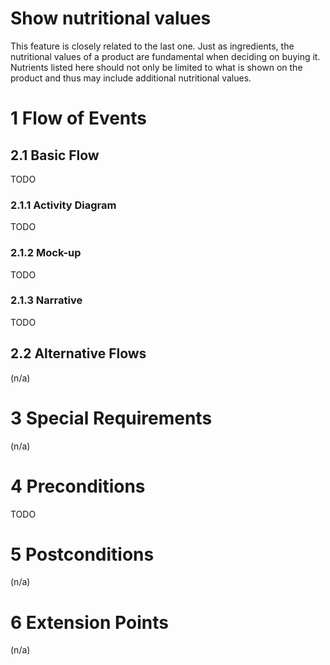 # Show nutritional values
This feature is closely related to the last one. Just as ingredients, the nutritional values of a product are fundamental when deciding on buying it. Nutrients listed here should not only be limited to what is shown on the product and thus may include additional nutritional values.

# 1 Flow of Events
## 2.1 Basic Flow
TODO

### 2.1.1 Activity Diagram
TODO

### 2.1.2 Mock-up
TODO

### 2.1.3 Narrative
TODO

## 2.2 Alternative Flows
(n/a)

# 3 Special Requirements
(n/a)

# 4 Preconditions
TODO

# 5 Postconditions
(n/a)
 
# 6 Extension Points
(n/a)